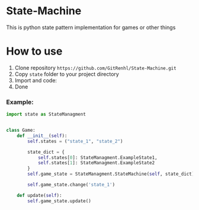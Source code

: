 # State-Machine
This is python state pattern implementation for games or other things
# How to use
1. Clone repository `https://github.com/GitRenhl/State-Machine.git`
1. Copy `state` folder to your project directory
1. Import and code:
1. Done
### Example:
```py
import state as StateManagment


class Game:
    def __init__(self):
        self.states = ("state_1", "state_2")

        state_dict = {
            self.states[0]: StateManagment.ExampleState1,
            self.states[1]: StateManagment.ExampleState2
        }
        self.game_state = StateManagment.StateMachine(self, state_dict)

        self.game_state.change('state_1')

    def update(self):
        self.game_state.update()
```
